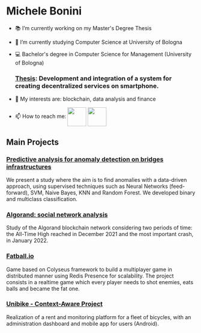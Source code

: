 # Michele Bonini

- 📚 I’m currently working on my Master's Degree Thesis


- 🌱 I’m currently studying Computer Science at University of Bologna 


- 💻 Bachelor's degree in Computer Science for Management (University of Bologna)
  ### [Thesis](https://gitlab.com/BonnyBay/progettotesi): Development and integration of a system for creating decentralized services on smartphone.


- 📖 My interests are: blockchain, data analysis and finance

- 📫 How to reach me:
<a href="https://twitter.com/michele_bonini" target="blank"><img align="center" src="https://as2.ftcdn.net/v2/jpg/01/15/63/37/1000_F_115633770_eW4YFq7wORcielto9JPDsqAKys7Y54HZ.jpg" height="50" /></a>
<a href="https://www.linkedin.com/in/michele-bonini-4769021b6/" target="blank"><img align="center" src="https://upload.wikimedia.org/wikipedia/commons/c/ca/LinkedIn_logo_initials.png" height="50" /></a>


## Main Projects

### [Predictive analysis for anomaly detection on bridges infrastructures](https://gitlab.com/BonnyBay/bridges-sensors)

We present a study where the aim is to find anomalies with a data-driven approach, using supervised techniques such as Neural Networks (feed-forward), SVM, Naive Bayes, KNN and Random Forest.
We developed binary and multiclass classification.


### [Algorand: social network analysis](https://gitlab.com/BonnyBay/snaproject)

Study of the Algorand blockchain network considering two periods of time: the All-Time High reached in December 2021 and the most important crash, in January 2022.

### [Fatball.io](https://gitlab.com/BonnyBay/fatball)

Game based on Colyseus framework to build a multiplayer game in distributed manner using Redis Presence for scalability. The project consists in a realtime game which every player needs to shot enemies, eats balls and became the fat one. 

### [Unibike - Context-Aware Project](https://gitlab.com/BonnyBay/sca-project)

Realization of a rent and monitoring platform for a fleet of bicycles, with an administration dashboard and mobile app for users (Android).


